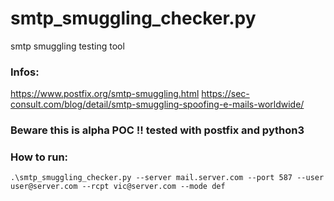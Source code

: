 # smtp_smuggling_checker.py
smtp smuggling testing tool

### Infos:
https://www.postfix.org/smtp-smuggling.html
https://sec-consult.com/blog/detail/smtp-smuggling-spoofing-e-mails-worldwide/

### Beware this is alpha POC !! tested with postfix and python3

### How to run:

`.\smtp_smuggling_checker.py --server mail.server.com --port 587 --user user@server.com --rcpt vic@server.com --mode def`

